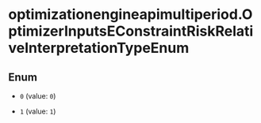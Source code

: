 # optimizationengineapimultiperiod.OptimizerInputsEConstraintRiskRelativeInterpretationTypeEnum

## Enum


* `0` (value: `0`)

* `1` (value: `1`)


